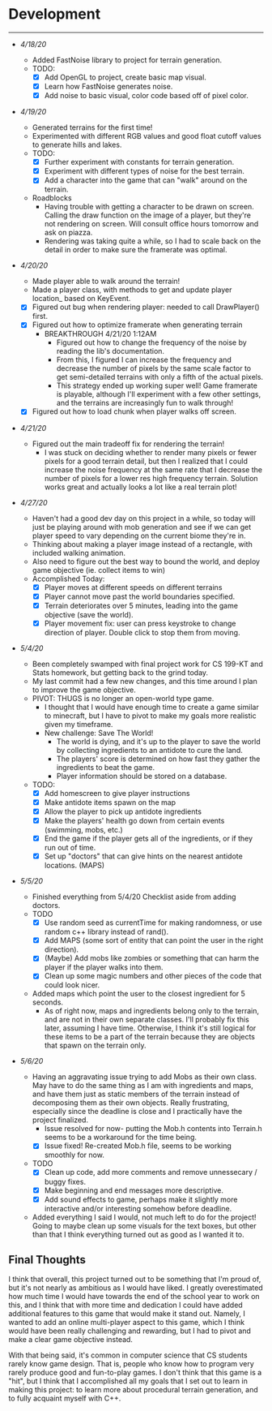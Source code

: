 # Development
---

- <i> 4/18/20 </i>

  - Added FastNoise library to project for terrain generation.
  - TODO:
    - [x] Add OpenGL to project, create basic map visual.
    - [x] Learn how FastNoise generates noise.
    - [x] Add noise to basic visual, color code based off of pixel color.

- <i> 4/19/20 </i>

  - Generated terrains for the first time!
  - Experimented with different RGB values and good float cutoff values to generate hills and lakes.
  - TODO:
    - [x] Further experiment with constants for terrain generation.
    - [x] Experiment with different types of noise for the best terrain.
    - [x] Add a character into the game that can "walk" around on the terrain.
    
  - Roadblocks
    - Having trouble with getting a character to be drawn on screen. Calling the draw function on the image of a player, but they're not
    rendering on screen. Will consult office hours tomorrow and ask on piazza.
    - Rendering was taking quite a while, so I had to scale back on the detail in order to make sure the framerate was optimal.
    
- <i> 4/20/20 </i>

  - Made player able to walk around the terrain!
  - Made a player class, with methods to get and update player location_ based on KeyEvent.
  - [X] Figured out bug when rendering player: needed to call DrawPlayer() first.
  - [X] Figured out how to optimize framerate when generating terrain
    - BREAKTHROUGH 4/21/20 1:12AM
      - Figured out how to change the frequency of the noise by reading the lib's documentation.
      - From this, I figured I can increase the frequency and decrease the number of pixels by the same scale factor to get
      semi-detailed terrains with only a fifth of the actual pixels.
      - This strategy ended up working super well! Game framerate is playable, although I'll experiment with a few other settings, and the terrains are increasingly fun to 
      walk through!
  - [X] Figured out how to load chunk when player walks off screen.
  
- <i> 4/21/20 </i>

    - Figured out the main tradeoff fix for rendering the terrain!
        - I was stuck on deciding whether to render many pixels or fewer pixels for a good terrain detail, but then I realized that
        I could increase the noise frequency at the same rate that I decrease the number of pixels for a
        lower res high frequency terrain. Solution works great and actually looks a lot like a real terrain plot!
  
- <i> 4/27/20 </i>

    - Haven't had a good dev day on this project in a while, so today will just be playing around with mob generation
and see if we can get player speed to vary depending on the current biome they're in.
    - Thinking about making a player image instead of a rectangle, with included walking animation.
    - Also need to figure out the best way to bound the world, and deploy game objective (ie. collect items to win)
    - Accomplished Today:
        - [x] Player moves at different speeds on different terrains
        - [x] Player cannot move past the world boundaries specified.
        - [x] Terrain deteriorates over 5 minutes, leading into the game objective (save the world).
        - [x] Player movement fix: user can press keystroke to change direction of player. Double click to stop them from moving.
        
- <i> 5/4/20 </i>

    - Been completely swamped with final project work for CS 199-KT and Stats homework, but getting back to the grind today.
    - My last commit had a few new changes, and this time around I plan to improve the game objective.
    - PIVOT: THUGS is no longer an open-world type game.
        - I thought that I would have enough time to create a game similar to minecraft, but I have to pivot to make my goals more realistic given my timeframe.
        - New challenge: Save The World!
            - The world is dying, and it's up to the player to save the world by collecting ingredients to an antidote to cure the land.
            - The players' score is determined on how fast they gather the ingredients to beat the game.
            - Player information should be stored on a database.
    - TODO:
        - [x] Add homescreen to give player instructions
        - [x] Make antidote items spawn on the map
        - [x] Allow the player to pick up antidote ingredients
        - [x] Make the players' health go down from certain events (swimming, mobs, etc.)
        - [x] End the game if the player gets all of the ingredients, or if they run out of time.
        - [x] Set up "doctors" that can give hints on the nearest antidote locations. (MAPS)
        
- <i> 5/5/20 </i>

    - Finished everything from 5/4/20 Checklist aside from adding doctors.
    - TODO
        - [x] Use random seed as currentTime for making randomness, or use random c++ library instead of rand().
        - [x] Add MAPS (some sort of entity that can point the user in the right direction).
        - [x] (Maybe) Add mobs like zombies or something that can harm the player if the player walks into them.
        - [x] Clean up some magic numbers and other pieces of the code that could look nicer.
    - Added maps which point the user to the closest ingredient for 5 seconds.
        - As of right now, maps and ingredients belong only to the terrain, and are not in their own separate classes.
        I'll probably fix this later, assuming I have time. Otherwise, I think it's still logical for these items to be
        a part of the terrain because they are objects that spawn on the terrain only.
        
- <i> 5/6/20 </i>

    - Having an aggravating issue trying to add Mobs as their own class. May have to do the same thing as I am with ingredients and maps, and have them
    just as static members of the terrain instead of decomposing them as their own objects. Really frustrating, especially since the deadline is close and
    I practically have the project finalized.
        - Issue resolved for now- putting the Mob.h contents into Terrain.h seems to be a workaround for the time being.
        - [x] Issue fixed! Re-created Mob.h file, seems to be working smoothly for now.
    - TODO
        - [x] Clean up code, add more comments and remove unnessecary / buggy fixes.
        - [x] Make beginning and end messages more descriptive.
        - [x] Add sound effects to game, perhaps make it slightly more interactive and/or interesting somehow before deadline.
    - Added everything I said I would, not much left to do for the project! Going to maybe clean up some visuals for the text boxes, but other than
    that I think everything turned out as good as I wanted it to.
    
Final Thoughts
-
I think that overall, this project turned out to be something that I'm proud of, but it's not nearly as ambitious as I would have liked. I 
greatly overestimated how much time I would have towards the end of the school year to work on this, and I think that with more time and dedication I
could have added additional features to this game that would make it stand out. Namely, I wanted to add an online multi-player aspect to this game, which I think
would have been really challenging and rewarding, but I had to pivot and make a clear game objective instead.

With that being said, it's common in computer science that CS students rarely know game design. That is, people who know how to program very rarely
produce good and fun-to-play games. I don't think that this game is a "hit", but I think that I accomplished all my goals that I set out to learn in
making this project: to learn more about procedural terrain generation, and to fully acquaint myself with C++.